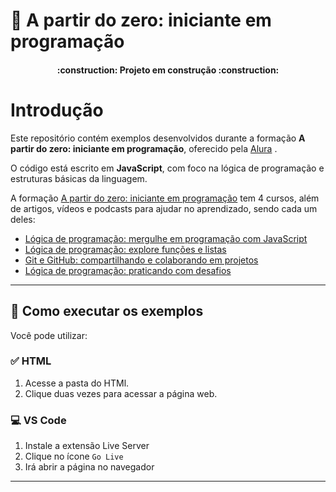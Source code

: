 # 🧠 A partir do zero: iniciante em programação

<h4 align="center"> 
	:construction:  Projeto em construção  :construction:
</h4>

# Introdução

Este repositório contém exemplos desenvolvidos durante a formação **A partir do zero: iniciante em programação**, oferecido pela [Alura](https://www.alura.com.br/?srsltid=AfmBOorfDaCpTqiGC1_aDe0acUARR_xK8jtCejwGm6Dyieq_c2eCPTZG) .

O código está escrito em **JavaScript**, com foco na lógica de programação e estruturas básicas da linguagem.

A formação [A partir do zero: iniciante em programação](https://cursos.alura.com.br/formacao-programacao) tem 4 cursos, além de artigos, vídeos e podcasts para ajudar no aprendizado, sendo cada um deles:
- [Lógica de programação: mergulhe em programação com JavaScript](https://cursos.alura.com.br/course/logica-programacao-mergulhe-programacao-javascript)
- [Lógica de programação: explore funções e listas](https://cursos.alura.com.br/course/logica-programacao-funcoes-listas)
- [Git e GitHub: compartilhando e colaborando em projetos](https://cursos.alura.com.br/course/git-github-compartilhando-colaborando-projetos)
- [Lógica de programação: praticando com desafios](https://cursos.alura.com.br/course/logica-programacao-praticando-desafios)

---

## 🚀 Como executar os exemplos

Você pode utilizar:

### ✅ HTML

1. Acesse a pasta do HTMl.
2. Clique duas vezes para acessar a página web.

### 💻 VS Code

1. Instale a extensão Live Server
2. Clique no ícone `Go Live`
3. Irá abrir a página no navegador
---
